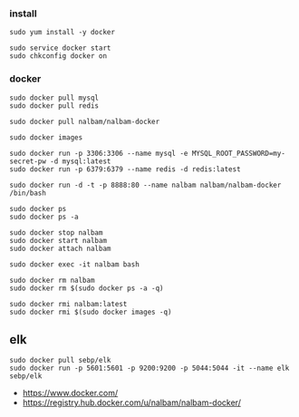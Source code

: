 ### install 
```
sudo yum install -y docker

sudo service docker start
sudo chkconfig docker on
```

### docker 
```
sudo docker pull mysql
sudo docker pull redis

sudo docker pull nalbam/nalbam-docker

sudo docker images

sudo docker run -p 3306:3306 --name mysql -e MYSQL_ROOT_PASSWORD=my-secret-pw -d mysql:latest
sudo docker run -p 6379:6379 --name redis -d redis:latest

sudo docker run -d -t -p 8888:80 --name nalbam nalbam/nalbam-docker /bin/bash

sudo docker ps
sudo docker ps -a

sudo docker stop nalbam
sudo docker start nalbam
sudo docker attach nalbam

sudo docker exec -it nalbam bash

sudo docker rm nalbam
sudo docker rm $(sudo docker ps -a -q)

sudo docker rmi nalbam:latest
sudo docker rmi $(sudo docker images -q)
```

## elk
```
sudo docker pull sebp/elk
sudo docker run -p 5601:5601 -p 9200:9200 -p 5044:5044 -it --name elk sebp/elk
```

 * https://www.docker.com/
 * https://registry.hub.docker.com/u/nalbam/nalbam-docker/
